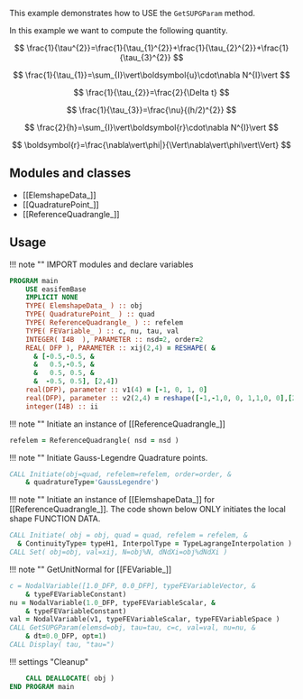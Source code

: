 This example demonstrates how to USE the `GetSUPGParam` method.

In this example we want to compute the following quantity.

$$
\frac{1}{\tau^{2}}=\frac{1}{\tau_{1}^{2}}+\frac{1}{\tau_{2}^{2}}+\frac{1}{\tau_{3}^{2}}
$$

$$
\frac{1}{\tau_{1}}=\sum_{I}\vert\boldsymbol{u}\cdot\nabla N^{I}\vert
$$

$$
\frac{1}{\tau_{2}}=\frac{2}{\Delta t}
$$

$$
\frac{1}{\tau_{3}}=\frac{\nu}{(h/2)^{2}}
$$

$$
\frac{2}{h}=\sum_{I}\vert\boldsymbol{r}\cdot\nabla N^{I}\vert
$$

$$
\boldsymbol{r}=\frac{\nabla\vert\phi|}{\Vert\nabla\vert\phi\vert\Vert}
$$

## Modules and classes

- [[ElemshapeData_]]
- [[QuadraturePoint_]]
- [[ReferenceQuadrangle_]]

## Usage

!!! note ""
IMPORT modules and declare variables

```fortran
PROGRAM main
    USE easifemBase
    IMPLICIT NONE
    TYPE( ElemshapeData_ ) :: obj
    TYPE( QuadraturePoint_ ) :: quad
    TYPE( ReferenceQuadrangle_ ) :: refelem
    TYPE( FEVariable_ ) :: c, nu, tau, val
    INTEGER( I4B  ), PARAMETER :: nsd=2, order=2
    REAL( DFP ), PARAMETER :: xij(2,4) = RESHAPE( &
      & [-0.5,-0.5, &
      &   0.5,-0.5, &
      &   0.5, 0.5, &
      &  -0.5, 0.5], [2,4])
    real(DFP), parameter :: v1(4) = [-1, 0, 1, 0]
    real(DFP), parameter :: v2(2,4) = reshape([-1,-1,0, 0, 1,1,0, 0],[2,4])
    integer(I4B) :: ii
```

!!! note ""
Initiate an instance of [[ReferenceQuadrangle_]]

```fortran
refelem = ReferenceQuadrangle( nsd = nsd )
```

!!! note ""
Initiate Gauss-Legendre Quadrature points.

```fortran
CALL Initiate(obj=quad, refelem=refelem, order=order, &
    & quadratureType='GaussLegendre')
```

!!! note ""
Initiate an instance of [[ElemshapeData_]] for [[ReferenceQuadrangle_]]. The code shown below ONLY initiates the local shape FUNCTION DATA.

```fortran
CALL Initiate( obj = obj, quad = quad, refelem = refelem, &
  & ContinuityType= typeH1, InterpolType = TypeLagrangeInterpolation )
CALL Set( obj=obj, val=xij, N=obj%N, dNdXi=obj%dNdXi )
```

!!! note ""
GetUnitNormal for [[FEVariable_]]

```fortran
c = NodalVariable([1.0_DFP, 0.0_DFP], typeFEVariableVector, &
    & typeFEVariableConstant)
nu = NodalVariable(1.0_DFP, typeFEVariableScalar, &
    & typeFEVariableConstant)
val = NodalVariable(v1, typeFEVariableScalar, typeFEVariableSpace )
CALL GetSUPGParam(elemsd=obj, tau=tau, c=c, val=val, nu=nu, &
    & dt=0.0_DFP, opt=1)
CALL Display( tau, "tau=")
```

!!! settings "Cleanup"

```fortran
    CALL DEALLOCATE( obj )
END PROGRAM main
```
